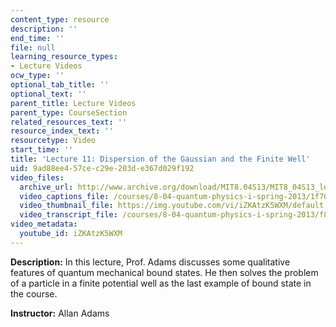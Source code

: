 ```yaml
---
content_type: resource
description: ''
end_time: ''
file: null
learning_resource_types:
- Lecture Videos
ocw_type: ''
optional_tab_title: ''
optional_text: ''
parent_title: Lecture Videos
parent_type: CourseSection
related_resources_text: ''
resource_index_text: ''
resourcetype: Video
start_time: ''
title: 'Lecture 11: Dispersion of the Gaussian and the Finite Well'
uid: 9ad88ee4-57ce-c29e-203d-e367d029f192
video_files:
  archive_url: http://www.archive.org/download/MIT8.04S13/MIT8_04S13_lec11_300k.mp4
  video_captions_file: /courses/8-04-quantum-physics-i-spring-2013/1f706884c303559daf3646bf91e0e52a_iZKAtzK5WXM.vtt
  video_thumbnail_file: https://img.youtube.com/vi/iZKAtzK5WXM/default.jpg
  video_transcript_file: /courses/8-04-quantum-physics-i-spring-2013/f89cf1b09d8a9661ae4b22924dfe45b6_iZKAtzK5WXM.pdf
video_metadata:
  youtube_id: iZKAtzK5WXM
---
```


**Description:** In this lecture, Prof. Adams discusses some qualitative features of quantum mechanical bound states. He then solves the problem of a particle in a finite potential well as the last example of bound state in the course.

**Instructor:** Allan Adams



